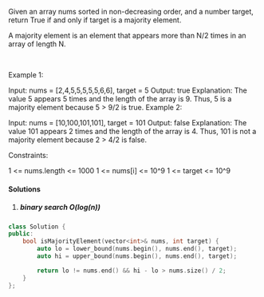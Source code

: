 Given an array nums sorted in non-decreasing order, and a number target, return True if and only if target is a majority element.

A majority element is an element that appears more than N/2 times in an array of length N.

 

Example 1:

Input: nums = [2,4,5,5,5,5,5,6,6], target = 5
Output: true
Explanation: 
The value 5 appears 5 times and the length of the array is 9.
Thus, 5 is a majority element because 5 > 9/2 is true.
Example 2:

Input: nums = [10,100,101,101], target = 101
Output: false
Explanation: 
The value 101 appears 2 times and the length of the array is 4.
Thus, 101 is not a majority element because 2 > 4/2 is false.
 

Constraints:

1 <= nums.length <= 1000
1 <= nums[i] <= 10^9
1 <= target <= 10^9

#### Solutions

1. ##### binary search O(log(n))

```cpp
class Solution {
public:
    bool isMajorityElement(vector<int>& nums, int target) {
        auto lo = lower_bound(nums.begin(), nums.end(), target);
        auto hi = upper_bound(nums.begin(), nums.end(), target);

        return lo != nums.end() && hi - lo > nums.size() / 2;
    }
};
```
